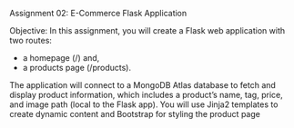 Assignment 02: E-Commerce Flask Application

Objective: In this assignment, you will create a Flask web application with two routes:

- a homepage (/) and,
- a products page (/products).

The application will connect to a MongoDB Atlas database to fetch and display product
information, which includes a product’s name, tag, price, and image path (local to the
Flask app). You will use Jinja2 templates to create dynamic content and Bootstrap for
styling the product page